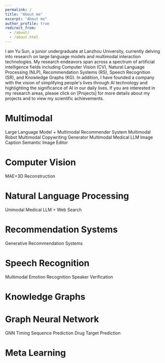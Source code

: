 ```yaml
---
permalink: /
title: "About me"
excerpt: "About me"
author_profile: true
redirect_from: 
  - /about/
  - /about.html
---
```


I am Yu Sun, a junior undergraduate at Lanzhou University, currently delving into research on large language models and multimodal interaction technologies. My research endeavors span across a spectrum of artificial intelligence fields including Computer Vision (CV), Natural Language Processing (NLP), Recommendation Systems (RS), Speech Recognition (SR), and Knowledge Graphs (KG). In addition, I have founded a company with the vision of simplifying people's lives through AI technology and highlighting the significance of AI in our daily lives. If you are interested in my research areas, please click on [Projects] for more details about my projects and to view my scientific achievements.

Multimodal
======
Large Language Model + Multimodal Recommender System
Multimodal Robot
Multimodal Copywriting Generator
Multimodal Medical LLM
Image Caption
Semantic Image Editor

Computer Vision
======
MAE+3D Reconstruction

Natural Language Processing
======
Unimodal Medical LLM + Web Search

Recommendation Systems
======
Generative Recommendation Systems

Speech Recognition
======
Multimodal Emotion Recognition
Speaker Verification

Knowledge Graphs
======


Graph Neural Network
======
GNN Timing Sequence Prediction
Drug Target Prediction

Meta Learning
======

